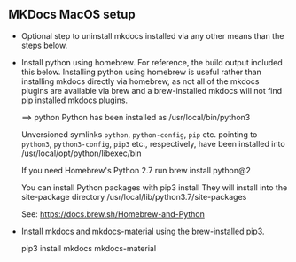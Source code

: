 ## MKDocs MacOS setup

* Optional step to uninstall mkdocs installed via any other means than the steps below. 
* Install python using homebrew. For reference, the build output included this below. Installing python using homebrew is useful rather than installing mkdocs directly via homebrew, as not all of the mkdocs plugins are available via brew and a brew-installed mkdocs will not find pip installed mkdocs plugins. 

    ==> python
    Python has been installed as
      /usr/local/bin/python3

    Unversioned symlinks `python`, `python-config`, `pip` etc. pointing to
    `python3`, `python3-config`, `pip3` etc., respectively, have been installed into
      /usr/local/opt/python/libexec/bin

    If you need Homebrew's Python 2.7 run
      brew install python@2

    You can install Python packages with
      pip3 install <package>
    They will install into the site-package directory
      /usr/local/lib/python3.7/site-packages

    See: https://docs.brew.sh/Homebrew-and-Python

* Install mkdocs and mkdocs-material using the brew-installed pip3.

    pip3 install mkdocs mkdocs-material

